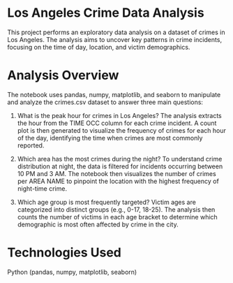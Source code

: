 # Los Angeles Crime Data Analysis

This project performs an exploratory data analysis on a dataset of crimes in Los Angeles. The analysis aims to uncover key patterns in crime incidents, focusing on the time of day, location, and victim demographics.

# Analysis Overview

The notebook uses pandas, numpy, matplotlib, and seaborn to manipulate and analyze the crimes.csv dataset to answer three main questions:


1. What is the peak hour for crimes in Los Angeles?
The analysis extracts the hour from the TIME OCC column for each crime incident. A count plot is then generated to visualize the frequency of crimes for each hour of the day, identifying the time when crimes are most commonly reported.


2. Which area has the most crimes during the night?
To understand crime distribution at night, the data is filtered for incidents occurring between 10 PM and 3 AM. The notebook then visualizes the number of crimes per AREA NAME to pinpoint the location with the highest frequency of night-time crime.


3. Which age group is most frequently targeted?
Victim ages are categorized into distinct groups (e.g., 0-17, 18-25). The analysis then counts the number of victims in each age bracket to determine which demographic is most often affected by crime in the city.


# Technologies Used

Python (pandas, numpy, matplotlib, seaborn)
